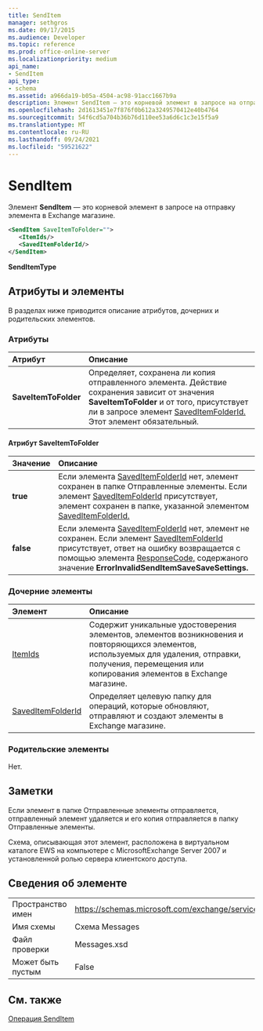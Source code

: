 ```yaml
---
title: SendItem
manager: sethgros
ms.date: 09/17/2015
ms.audience: Developer
ms.topic: reference
ms.prod: office-online-server
ms.localizationpriority: medium
api_name:
- SendItem
api_type:
- schema
ms.assetid: a966da19-b05a-4504-ac98-91acc1667b9a
description: Элемент SendItem — это корневой элемент в запросе на отправку элемента в Exchange магазине.
ms.openlocfilehash: 2d1613451e7f876f0b612a3249570412e40b4764
ms.sourcegitcommit: 54f6cd5a704b36b76d110ee53a6d6c1c3e15f5a9
ms.translationtype: MT
ms.contentlocale: ru-RU
ms.lasthandoff: 09/24/2021
ms.locfileid: "59521622"
---
```

# <a name="senditem"></a>SendItem

Элемент **SendItem** — это корневой элемент в запросе на отправку элемента в Exchange магазине. 
  
```xml
<SendItem SaveItemToFolder="">
   <ItemIds/>
   <SavedItemFolderId/>
</SendItem>
```

 **SendItemType**
## <a name="attributes-and-elements"></a>Атрибуты и элементы

В разделах ниже приводится описание атрибутов, дочерних и родительских элементов.
  
### <a name="attributes"></a>Атрибуты

|**Атрибут**|**Описание**|
|:-----|:-----|
|**SaveItemToFolder** <br/> |Определяет, сохранена ли копия отправленного элемента. Действие сохранения зависит от значения **SaveItemToFolder** и от того, присутствует ли в запросе элемент [SavedItemFolderId.](saveditemfolderid.md) Этот элемент обязательный.  <br/> |
   
#### <a name="saveitemtofolder-attribute"></a>Атрибут SaveItemToFolder

|**Значение**|**Описание**|
|:-----|:-----|
|**true** <br/> |Если элемента [SavedItemFolderId](saveditemfolderid.md) нет, элемент сохранен в папке Отправленные элементы. Если элемент [SavedItemFolderId](saveditemfolderid.md) присутствует, элемент сохранен в папке, указанной элементом [SavedItemFolderId.](saveditemfolderid.md)  <br/> |
|**false** <br/> |Если элемента [SavedItemFolderId](saveditemfolderid.md) нет, элемент не сохранен. Если элемент [SavedItemFolderId](saveditemfolderid.md) присутствует, ответ на ошибку возвращается с помощью элемента [ResponseCode,](responsecode.md) содержаного значение **ErrorInvalidSendItemSaveSaveSettings.**  <br/> |
   
### <a name="child-elements"></a>Дочерние элементы

|**Элемент**|**Описание**|
|:-----|:-----|
|[ItemIds](itemids.md) <br/> |Содержит уникальные удостоверения элементов, элементов возникновения и повторяющихся элементов, используемых для удаления, отправки, получения, перемещения или копирования элементов в Exchange магазине.  <br/> |
|[SavedItemFolderId](saveditemfolderid.md) <br/> |Определяет целевую папку для операций, которые обновляют, отправляют и создают элементы в Exchange магазине.  <br/> |
   
### <a name="parent-elements"></a>Родительские элементы

Нет.
  
## <a name="remarks"></a>Заметки

Если элемент в папке Отправленные элементы отправляется, отправленный элемент удаляется и его копия отправляется в папку Отправленные элементы.
  
Схема, описывающая этот элемент, расположена в виртуальном каталоге EWS на компьютере с MicrosoftExchange Server 2007 и установленной ролью сервера клиентского доступа.
  
## <a name="element-information"></a>Сведения об элементе

|||
|:-----|:-----|
|Пространство имен  <br/> |https://schemas.microsoft.com/exchange/services/2006/messages  <br/> |
|Имя схемы  <br/> |Схема Messages  <br/> |
|Файл проверки  <br/> |Messages.xsd  <br/> |
|Может быть пустым  <br/> |False  <br/> |
   
## <a name="see-also"></a>См. также



[Операция SendItem](senditem-operation.md)

